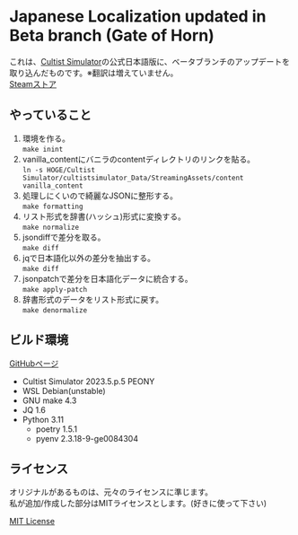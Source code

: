 # Japanese Localization updated in Beta branch (Gate of Horn)

これは、[Cultist Simulator](https://weatherfactory.biz/cultist-simulator/)の公式日本語版に、ベータブランチのアップデートを取り込んだものです。※翻訳は増えていません。  
[Steamストア](https://store.steampowered.com/app/718670/Cultist_Simulator/)

## やっていること

1. 環境を作る。  
   `make inint`
2. vanilla_contentにバニラのcontentディレクトリのリンクを貼る。  
   `ln -s HOGE/Cultist Simulator/cultistsimulator_Data/StreamingAssets/content vanilla_content`
3. 処理しにくいので綺麗なJSONに整形する。  
   `make formatting`
4. リスト形式を辞書(ハッシュ)形式に変換する。  
   `make normalize`
5. jsondiffで差分を取る。  
   `make diff`
6. jqで日本語化以外の差分を抽出する。  
   `make diff`
7. jsonpatchで差分を日本語化データに統合する。  
   `make apply-patch`
8. 辞書形式のデータをリスト形式に戻す。  
   `make denormalize`

## ビルド環境

[GitHubページ](https://github.com/hirmiura/cs-update_loc_jp)

- Cultist Simulator 2023.5.p.5 PEONY
- WSL Debian(unstable)
- GNU make 4.3
- JQ 1.6
- Python 3.11
  - poetry 1.5.1
  - pyenv 2.3.18-9-ge0084304

## ライセンス

オリジナルがあるものは、元々のライセンスに準じます。  
私が追加/作成した部分はMITライセンスとします。(好きに使って下さい)

[MIT License](https://opensource.org/license/mit/)

